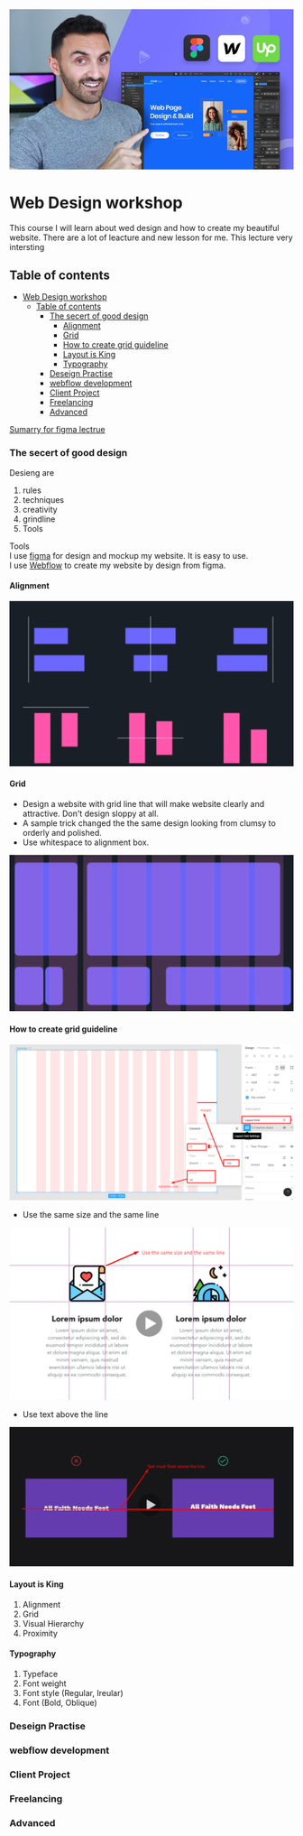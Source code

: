 <div align="center">
<img src="img/Banner.jpg" alt="Complete Web Design: from Figma to Webflow to Freelancing">
</div>

# Web Design workshop

This course I will learn about wed design and how to create my beautiful website. There are a lot of leacture and new lesson for me. This lecture very intersting

## Table of contents

- [Web Design workshop](#web-design-workshop)
  - [Table of contents](#table-of-contents)
    - [The secert of good design](#the-secert-of-good-design)
      - [Alignment](#alignment)
      - [Grid](#grid)
      - [How to create grid guideline](#how-to-create-grid-guideline)
      - [Layout is King](#layout-is-king)
      - [Typography](#typography)
    - [Deseign Practise](#deseign-practise)
    - [webflow development](#webflow-development)
    - [Client Project](#client-project)
    - [Freelancing](#freelancing)
    - [Advanced](#advanced)

[Sumarry for figma lectrue](https://docs.google.com/presentation/d/1njZNw-zXzvnaDuIat72FCTy-FIiOi-iSMCm18PeQ5Bw/edit?usp=sharing)

### The secert of good design

Desieng are 

1. rules 
2. techniques 
3. creativity 
4. grindline
5. Tools 

Tools  
I use [figma](https://www.figma.com/) for design and mockup my website. It is easy to use.  
I use [Webflow](https://webflow.com/) to create my website by design from figma.

#### Alignment  

![alignment](img/alignment.png)

#### Grid  

* Design a website with grid line that will make website clearly and attractive. Don't design sloppy at all.  
* A sample trick changed the the same design looking from clumsy to orderly and polished.
* Use whitespace to alignment box.

![Grid](img/grid.png)

  

#### How to create grid guideline

![grid-guirdlind](img/grid-guideline.png)

* Use the same size and the same line

![Use the same size and the same line](img/same-size-same-line.png)

* Use text above the line

![Use text above the line](img/above-the-line.png)

#### Layout is King

1. Alignment
2. Grid
3. Visual Hierarchy
4. Proximity

#### Typography

1. Typeface
2. Font weight
3. Font style (Regular, Ireular)
4. Font (Bold, Oblique)


### Deseign Practise

### webflow development

### Client Project

### Freelancing

### Advanced
